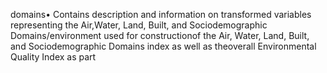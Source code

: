domains• Contains description and information on transformed variables representing the Air,Water, Land, Built, and Sociodemographic Domains/environment used for constructionof the Air, Water, Land, Built, and Sociodemographic Domains index as well as theoverall Environmental Quality Index as part